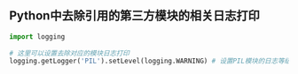 ## Python中去除引用的第三方模块的相关日志打印

```py
import logging
 
# 这里可以设置去除对应的模块日志打印
logging.getLogger('PIL').setLevel(logging.WARNING) # 设置PIL模块的日志等级为WARNING
```